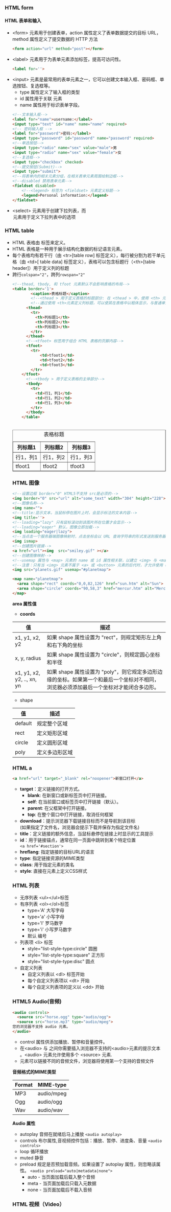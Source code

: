 ### HTML form
#### HTML 表单和输入
- \<form\> 元素用于创建表单，action 属性定义了表单数据提交的目标 URL，method 属性定义了提交数据的 HTTP 方法
    ```html
    <form action="url" method="post"></form>
    ```
- \<label\> 元素用于为表单元素添加标签，提高可访问性。  
    ```html
    <label for=''>
    ```
- \<input\> 元素是最常用的表单元素之一，它可以创建文本输入框、密码框、单选按钮、复选框等。  
    * type 属性定义了输入框的类型
    * id 属性用于关联 <label> 元素
    * name 属性用于标识表单字段。
    ```html
    <!--文本输入框-->
    <label for="name">username:</label>
    <input type="text" id="name" name="name" required>
    <!-- 密码输入框 -->
    <label for="password">密码:</label>
    <input type="password" id="password" name="password" required>
    <!--单选按钮-->
    <input type="radio" name="sex" value="male">男
    <input type="radio" name="sex" value="female">女
    <!--复选框-->
    <input type="checkbox" checked>
    <!--提交按钮(Submit)-->
    <input type="submit">
    <!--将表单内的相关元素分组，在相关表单元素周围绘制边框-->
    <!--disabled 禁用表单元素-->
    <fieldset disabled>
        <!--<legend> 标签为 <fieldset> 元素定义标题-->
        <legend>Personal information:</legend>
    </fieldset>
    ```
- \<select\> 元素用于创建下拉列表，而 <option> 元素用于定义下拉列表中的选项

### HTML table
- HTML 表格由 <table> 标签来定义。
- HTML 表格是一种用于展示结构化数据的标记语言元素。
- 每个表格均有若干行（由 \<tr>[table row] 标签定义），每行被分割为若干单元格（由 \<td>[ table data] 标签定义），表格可以包含标题行（\<th\>[table header]）用于定义列的标题  
- 跨行`colspan="2"`，跨列`rowspan="2"`

```html
<!--thead, tbody, 和 tfoot 元素默认不会影响表格的布局-->
<table border='1'>
        <caption>表格标题</caption>
        <!--<thead > 用于定义表格的标题部分: 在 <thead > 中，使用 <th> 元素定义列的标题-->
        <!--通过使用 <th>元素定义列标题，可以使其在表格中以粗体显示，与普通单元格区分开来-->
      <thead>
        <tr>
          <th>列标题1</th>
          <th>列标题2</th>
          <th>列标题3</th>
        </tr>
      </thead>
      <!--<tfoot> 标签用于组合 HTML 表格的页脚内容-->
      <tfoot>
        <tr>
            <td>tfoot1</td>
            <td>tfoot2</td>
            <td>tfoot3</td>
        </tr>
    </tfoot>
      <!--<tbody > 用于定义表格的主体部分-->
      <tbody>
        <tr>
          <td>行1，列1</td>
          <td>行1，列2</td>
          <td>行1，列3</td>
        </tr>
      </tbody>
    </table>
```
<table border='1'>
        <caption>表格标题</caption>
      <thead>
        <tr>
          <th>列标题1</th>
          <th>列标题2</th>
          <th>列标题3</th>
        </tr>
      </thead>
      <tfoot>
        <tr>
            <td>tfoot1</td>
            <td>tfoot2</td>
            <td>tfoot3</td>
        </tr>
    </tfoot>
      <tbody>
        <tr>
          <td>行1，列1</td>
          <td>行1，列2</td>
          <td>行1，列3</td>
        </tr>
      </tbody>
    </table>

### HTML 图像  


```html
<!--设置边框 border="0" HTML5不支持 src是必须的-->
<img border="0" src="url" alt="some_text" width="304" height="228">
<!--图像名称-->
<img name="">
<!--title:显示文本，当鼠标停在图片上时，会显示标注的文本内容-->
<img title=''>
<!--loading="lazy" 只有鼠标滚动到该图片所在位置才会显示-->
<!--loading="eager" 默认，图像立即加载-->
<img loading="eager|lazy">    
<!--当点击一个服务器端图像映射时，点击坐标会以 URL 查询字符串的形式发送到服务器  a有效-->
<img ismap>
<!--创建图片链接-->
<a href="url"><img  src="smiley.gif" ></a>
<!--创建图像映射-->
<!--usemap 属性与 <map> 元素的 name 或 id 属性相关联，以建立 <img> 与 <map> 之间的关系。-->
<!--注意：只有当 <img> 元素不属于 <a> 或 <button> 元素的后代时，才允许使用 usemap 属性。-->
<img src="planets.gif" usemap="#planetmap">

<map name="planetmap">
  <area shape="rect" coords="0,0,82,126" href="sun.htm" alt="Sun">
  <area shape="circle" coords="90,58,3" href="mercur.htm" alt="Mercury">
</map>
```
**area 属性值**  
- **coords**

|值|描述|  
|--|----|  
|x1, y1, x2, y2|如果 shape 属性设置为 "rect"，则规定矩形左上角和右下角的坐标|
|x, y, radius|如果 shape 属性设置为 "circle"，则规定圆心坐标和半径|
|x1, y1, x2, y2, .., xn, yn|如果 shape 属性设置为 "poly"，则它规定多边形边缘的坐标。如果第一个和最后一个坐标对不相同，浏览器必须添加最后一个坐标对才能闭合多边形。|

- shape 

|值|描述| 
|-|-|
|default|规定整个区域|
|rect|定义矩形区域|
|circle|定义圆形区域|
|poly|定义多边形区域|

### HTML a

```html
<a href="url" target="_blank" rel="noopener">新窗口打开</a>
```
- **target**：定义链接的打开方式。
    * **blank**: 在新窗口或新标签页中打开链接。
    * **self**: 在当前窗口或标签页中打开链接（默认）。
    * **parent**: 在父框架中打开链接。
    * **top**: 在整个窗口中打开链接，取消任何框架
- **download**：提示浏览器下载链接目标而不是导航到该目标  
(如果指定了文件名，浏览器会提示下载并保存为指定文件名)
- **title**：定义链接的额外信息，当鼠标悬停在链接上时显示的工具提示
- **id**：用于链接锚点，通常在同一页面中跳转到某个特定位置  
`<a href='#section'>`
- **hreflang**: 指定链接的目标URL的语言
- **type**: 指定链接资源的MIME类型
- **class**: 用于指定元素的类名
- **style**: 直接在元素上定义CSS样式

### HTML 列表
- 无序列表 \<ul\>\</ul\>标签
- 有序列表 \<ol\>\</ol\>标签
    * type='A' 大写字母
    * type='a' 小写字母
    * type='I' 罗马数字
    * type='i' 小写罗马数字
    * 默认 编号
- 列表项 \<li\> 标签
    * style="list-style-type:circle" 圆圈
    * style="list-style-type:square" 正方形
    * style="list-style-type:disc" 圆点
- 自定义列表  
    * 自定义列表以 \<dl\> 标签开始
    * 每个自定义列表项以 \<dt\> 开始
    * 每个自定义列表项的定义以 \<dd\> 开始

### HTML5 Audio(音频)

```html
<audio controls>
  <source src="horse.ogg" type="audio/ogg">
  <source src="horse.mp3" type="audio/mpeg">
您的浏览器不支持 audio 元素。
</audio>
```
- control 属性供添加播放、暂停和音量控件。
- 在\<audio\> 与 </audio> 之间你需要插入浏览器不支持的\<audio\>元素的提示文本 。\<audio\> 元素允许使用多个 \<source\> 元素. 
- <source> 元素可以链接不同的音频文件，浏览器将使用第一个支持的音频文件

**音频格式的MIME类型**

|Format|MIME-type|
|-|-|
|MP3|audio/mpeg|
|Ogg|audio/ogg|
|Wav|audio/wav|

**Audio 属性**
- autoplay 音频在就绪后马上播放 `<audio autoplay>`
- controls 布尔属性,音视频控件包括：播放、暂停、进度条、音量 `<audio controls>`
- loop 循环播放
- muted 静音
- preload 规定是否预加载音频。如果设置了 autoplay 属性，则忽略该属性。
    `<audio preload="auto|metadata|none">`
    * auto - 当页面加载后载入整个音频
    * meta - 当页面加载后只载入元数据
    * none - 当页面加载后不载入音频

### HTML 视频（Video）


